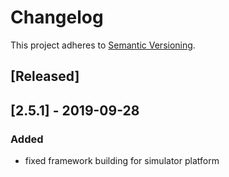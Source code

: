 # Changelog

This project adheres to [Semantic Versioning](https://semver.org/spec/v2.0.0.html).

## [Released]
## [2.5.1] - 2019-09-28
### Added
- fixed framework building for simulator platform

